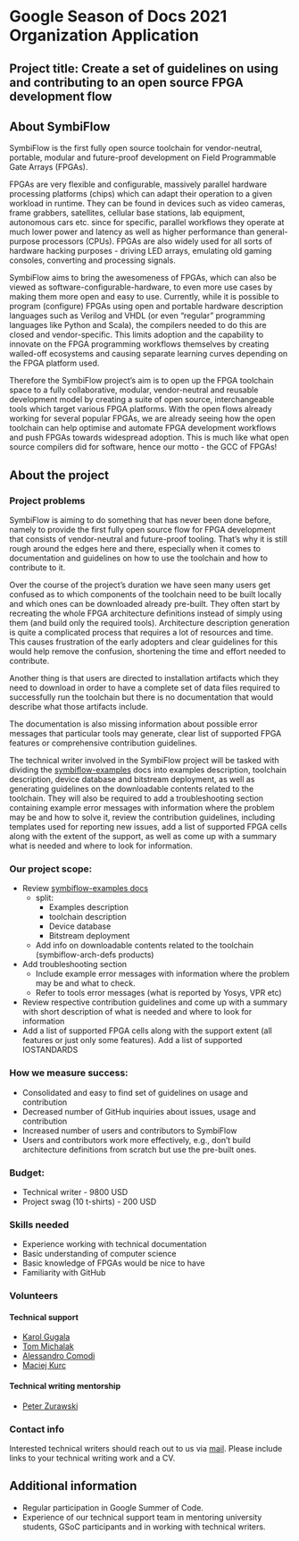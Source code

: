 # Google Season of Docs 2021 Organization Application

## Project title: Create a set of guidelines on using and contributing to an open source FPGA development flow

## About SymbiFlow

SymbiFlow is the first fully open source toolchain for vendor-neutral, portable, modular and future-proof development on Field Programmable Gate Arrays (FPGAs).

FPGAs are very flexible and configurable, massively parallel hardware processing platforms (chips) which can adapt their operation to a given workload in runtime. They can be found in devices such as video cameras, frame grabbers, satellites, cellular base stations, lab equipment, autonomous cars etc. since for specific, parallel workflows they operate at much lower power and latency as well as higher performance than general-purpose processors (CPUs). FPGAs are also widely used for all sorts of hardware hacking purposes - driving LED arrays, emulating old gaming consoles, converting and processing signals.

SymbiFlow aims to bring the awesomeness of FPGAs, which can also be viewed as software-configurable-hardware, to even more use cases by making them more open and easy to use. Currently, while it is possible to program (configure) FPGAs using open and portable hardware description languages such as Verilog and VHDL (or even “regular” programming languages like Python and Scala), the compilers needed to do this are closed and vendor-specific. This limits adoption and the capability to innovate on the FPGA programming workflows themselves by creating walled-off ecosystems and causing separate learning curves depending on the FPGA platform used.

Therefore the SymbiFlow project’s aim is to open up the FPGA toolchain space to a fully collaborative, modular, vendor-neutral and reusable development model by creating a suite of open source, interchangeable tools which target various FPGA platforms. With the open flows already working for several popular FPGAs, we are already seeing how the open toolchain can help optimise and automate FPGA development workflows and push FPGAs towards widespread adoption. This is much like what open source compilers did for software, hence our motto - the GCC of FPGAs!

## About the project

### Project problems

SymbiFlow is aiming to do something that has never been done before, namely to provide the first fully open source flow for FPGA development that consists of vendor-neutral and future-proof tooling. That’s why it is still rough around the edges here and there, especially when it comes to documentation and guidelines on how to use the toolchain and how to contribute to it. 

Over the course of the project’s duration we have seen many users get confused as to which components of the toolchain need to be built locally and which ones can be downloaded already pre-built. They often start by recreating the whole FPGA architecture definitions instead of simply using them (and build only the required tools). Architecture description generation is quite a complicated process that requires a lot of resources and time. This causes frustration of the early adopters and clear guidelines for this would help remove the confusion, shortening the time and effort needed to contribute.

Another thing is that users are directed to installation artifacts which they need to download in order to have a complete set of data files required to successfully run the toolchain but there is no documentation that would describe what those artifacts include.

The documentation is also missing information about possible error messages that particular tools may generate, clear list of supported FPGA features or comprehensive contribution guidelines.

The technical writer involved in the SymbiFlow project will be tasked with dividing the [symbiflow-examples](https://symbiflow-examples.readthedocs.io/en/latest/) docs into examples description, toolchain description, device database and bitstream deployment, as well as generating guidelines on the downloadable contents related to the toolchain. They will also be required to add a troubleshooting section containing example error messages with information where the problem may be and how to solve it, review the contribution guidelines, including templates used for reporting new issues, add a list of supported FPGA cells along with the extent of the support, as well as come up with a summary what is needed and where to look for information. 


### Our project scope:

* Review [symbiflow-examples docs](https://symbiflow-examples.readthedocs.io/en/latest/)
  * split:
     * Examples description
     * toolchain description
     * Device database
     * Bitstream deployment
  * Add info on downloadable contents related to the toolchain (symbiflow-arch-defs products)
* Add troubleshooting section
  * Include example error messages with information where the problem may be and what to check.
  * Refer to tools error messages (what is reported by Yosys, VPR etc)
* Review respective contribution guidelines and come up with a summary with short description of what is needed and where to look for information
* Add a list of supported FPGA cells along with the support extent (all features or just only some features). Add a list of supported IOSTANDARDS


### How we measure success:

* Consolidated and easy to find set of guidelines on usage and contribution
* Decreased number of GitHub inquiries about issues, usage and contribution 
* Increased number of users and contributors to SymbiFlow
* Users and contributors work more effectively, e.g., don’t build architecture definitions from scratch but use the pre-built ones.



### Budget:

* Technical writer - 9800 USD
* Project swag (10 t-shirts) - 200 USD

### Skills needed

* Experience working with technical documentation 
* Basic understanding of computer science
* Basic knowledge of FPGAs would be nice to have
* Familiarity with GitHub

### Volunteers

#### Technical support

* [Karol Gugala ](https://github.com/kgugala)
* [Tom Michalak](https://github.com/tmichalak)
* [Alessandro Comodi](https://github.com/acomodi)
* [Maciej Kurc](https://github.com/mkurc-ant)

#### Technical writing mentorship

* [Peter Zurawski](https://github.com/zuravinho)


### Contact info

Interested technical writers should reach out to us via [mail](mailto:contact@symbiflow.org). Please include links to your technical writing work and a CV.

## Additional information

* Regular participation in Google Summer of Code.
* Experience of our technical support team in mentoring university students, GSoC participants and in working with technical writers.

